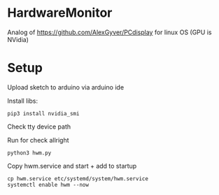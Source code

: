 # HardwareMonitor
Analog of https://github.com/AlexGyver/PCdisplay for linux OS (GPU is NVidia)

# Setup
Upload sketch to arduino via arduino ide

Install libs:
```
pip3 install nvidia_smi
```
Check tty device path

Run for check allright
```
python3 hwm.py
```

Copy hwm.service and start + add to startup
```
cp hwm.service etc/systemd/system/hwm.service
systemctl enable hwm --now
```
